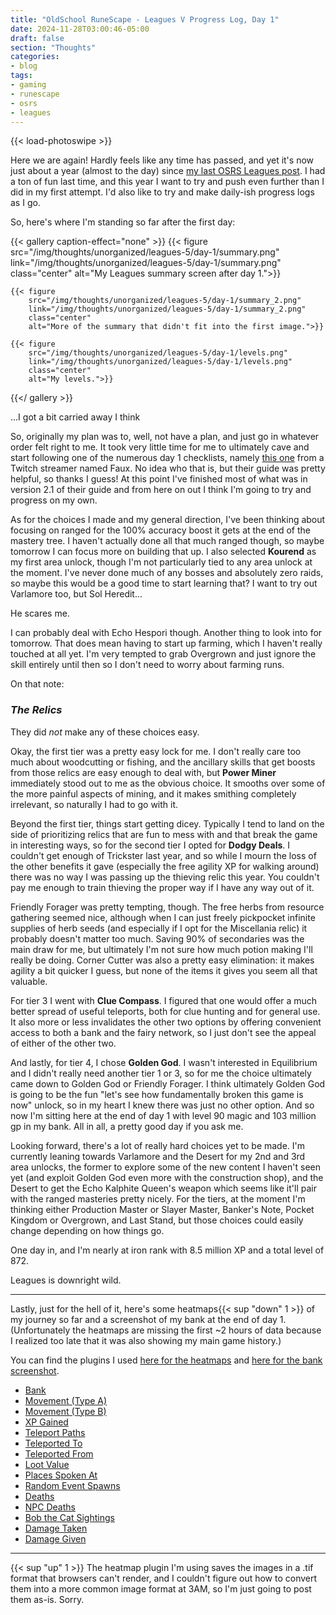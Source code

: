 ```yaml
---
title: "OldSchool RuneScape - Leagues V Progress Log, Day 1"
date: 2024-11-28T03:00:46-05:00
draft: false
section: "Thoughts"
categories:
- blog
tags:
- gaming
- runescape
- osrs
- leagues
---
```


{{< load-photoswipe >}}

Here we are again! Hardly feels like any time has passed, and yet it's now just about a year (almost to the day) since [my last OSRS Leagues post](../osrs-leagues-4). I had a ton of fun last time, and this year I want to try and push even further than I did in my first attempt. I'd also like to try and make daily-ish progress logs as I go.

So, here's where I'm standing so far after the first day:

{{< gallery caption-effect="none" >}}
    {{< figure
        src="/img/thoughts/unorganized/leagues-5/day-1/summary.png"
        link="/img/thoughts/unorganized/leagues-5/day-1/summary.png"
        class="center"
        alt="My Leagues summary screen after day 1.">}}

    {{< figure
        src="/img/thoughts/unorganized/leagues-5/day-1/summary_2.png"
        link="/img/thoughts/unorganized/leagues-5/day-1/summary_2.png"
        class="center"
        alt="More of the summary that didn't fit into the first image.">}}

    {{< figure
        src="/img/thoughts/unorganized/leagues-5/day-1/levels.png"
        link="/img/thoughts/unorganized/leagues-5/day-1/levels.png"
        class="center"
        alt="My levels.">}}
{{</ gallery >}}

...I got a bit carried away I think

So, originally my plan was to, well, not have a plan, and just go in whatever order felt right to me. It took very little time for me to ultimately cave and start following one of the numerous day 1 checklists, namely [this one](https://pastebin.com/P51TSedi) from a Twitch streamer named Faux. No idea who that is, but their guide was pretty helpful, so thanks I guess! At this point I've finished most of what was in version 2.1 of their guide and from here on out I think I'm going to try and progress on my own.

As for the choices I made and my general direction, I've been thinking about focusing on ranged for the 100% accuracy boost it gets at the end of the mastery tree. I haven't actually done all that much ranged though, so maybe tomorrow I can focus more on building that up. I also selected **Kourend** as my first area unlock, though I'm not particularly tied to any area unlock at the moment. I've never done much of any bosses and absolutely zero raids, so maybe this would be a good time to start learning that? I want to try out Varlamore too, but Sol Heredit...

He scares me.

I can probably deal with Echo Hespori though. Another thing to look into for tomorrow. That does mean having to start up farming, which I haven't really touched at all yet. I'm very tempted to grab Overgrown and just ignore the skill entirely until then so I don't need to worry about farming runs.

On that note:

### *The Relics*

They did *not* make any of these choices easy.

Okay, the first tier was a pretty easy lock for me. I don't really care too much about woodcutting or fishing, and the ancillary skills that get boosts from those relics are easy enough to deal with, but **Power Miner** immediately stood out to me as the obvious choice. It smooths over some of the more painful aspects of mining, and it makes smithing completely irrelevant, so naturally I had to go with it.

Beyond the first tier, things start getting dicey. Typically I tend to land on the side of prioritizing relics that are fun to mess with and that break the game in interesting ways, so for the second tier I opted for **Dodgy Deals**. I couldn't get enough of Trickster last year, and so while I mourn the loss of the other benefits it gave (especially the free agility XP for walking around) there was no way I was passing up the thieving relic this year. You couldn't pay me enough to train thieving the proper way if I have any way out of it.

Friendly Forager was pretty tempting, though. The free herbs from resource gathering seemed nice, although when I can just freely pickpocket infinite supplies of herb seeds (and especially if I opt for the Miscellania relic) it probably doesn't matter too much. Saving 90% of secondaries was the main draw for me, but ultimately I'm not sure how much potion making I'll really be doing. Corner Cutter was also a pretty easy elimination: it makes agility a bit quicker I guess, but none of the items it gives you seem all that valuable.

For tier 3 I went with **Clue Compass**. I figured that one would offer a much better spread of useful teleports, both for clue hunting and for general use. It also more or less invalidates the other two options by offering convenient access to both a bank and the fairy network, so I just don't see the appeal of either of the other two.

And lastly, for tier 4, I chose **Golden God**. I wasn't interested in Equilibrium and I didn't really need another tier 1 or 3, so for me the choice ultimately came down to Golden God or Friendly Forager. I think ultimately Golden God is going to be the fun "let's see how fundamentally broken this game is now" unlock, so in my heart I knew there was just no other option. And so now I'm sitting here at the end of day 1 with level 90 magic and 103 million gp in my bank. All in all, a pretty good day if you ask me.

Looking forward, there's a lot of really hard choices yet to be made. I'm currently leaning towards Varlamore and the Desert for my 2nd and 3rd area unlocks, the former to explore some of the new content I haven't seen yet (and exploit Golden God even more with the construction shop), and the Desert to get the Echo Kalphite Queen's weapon which seems like it'll pair with the ranged masteries pretty nicely. For the tiers, at the moment I'm thinking either Production Master or Slayer Master, Banker's Note, Pocket Kingdom or Overgrown, and Last Stand, but those choices could easily change depending on how things go.

One day in, and I'm nearly at iron rank with 8.5 million XP and a total level of 872.

Leagues is downright wild.

---

Lastly, just for the hell of it, here's some heatmaps{{< sup "down" 1 >}} of my journey so far and a screenshot of my bank at the end of day 1. (Unfortunately the heatmaps are missing the first ~2 hours of data because I realized too late that it was also showing my main game history.)

You can find the plugins I used [here for the heatmaps](https://runelite.net/plugin-hub/show/world-heatmap) and [here for the bank screenshot](https://runelite.net/plugin-hub/show/bank-screenshot).

* [Bank](/img/thoughts/unorganized/leagues-5/day-1/bank.png)
* [Movement \(Type A\)](/img/thoughts/unorganized/leagues-5/day-1/2024-11-28_03-37_TYPE_A.tif)
* [Movement \(Type B\)](/img/thoughts/unorganized/leagues-5/day-1/2024-11-28_03-39_TYPE_B.tif)
* [XP Gained](/img/thoughts/unorganized/leagues-5/day-1/2024-11-28_03-39_XP_GAINED.tif)
* [Teleport Paths](/img/thoughts/unorganized/leagues-5/day-1/2024-11-28_03-40_TELEPORT_PATHS.tif)
* [Teleported To](/img/thoughts/unorganized/leagues-5/day-1/2024-11-28_03-40_TELEPORTED_TO.tif)
* [Teleported From](/img/thoughts/unorganized/leagues-5/day-1/2024-11-28_03-41_TELEPORTED_FROM.tif)
* [Loot Value](/img/thoughts/unorganized/leagues-5/day-1/2024-11-28_03-41_LOOT_VALUE.tif)
* [Places Spoken At](/img/thoughts/unorganized/leagues-5/day-1/2024-11-28_03-42_PLACES_SPOKEN_AT.tif)
* [Random Event Spawns](/img/thoughts/unorganized/leagues-5/day-1/2024-11-28_03-42_RANDOM_EVENT_SPAWNS.tif)
* [Deaths](/img/thoughts/unorganized/leagues-5/day-1/2024-11-28_03-43_DEATHS.tif)
* [NPC Deaths](/img/thoughts/unorganized/leagues-5/day-1/2024-11-28_03-43_NPC_DEATHS.tif)
* [Bob the Cat Sightings](/img/thoughts/unorganized/leagues-5/day-1/2024-11-28_03-44_BOB_THE_CAT_SIGHTING.tif)
* [Damage Taken](/img/thoughts/unorganized/leagues-5/day-1/2024-11-28_03-44_DAMAGE_TAKEN.tif)
* [Damage Given](/img/thoughts/unorganized/leagues-5/day-1/2024-11-28_03-45_DAMAGE_GIVEN.tif)

---

{{< sup "up" 1 >}}
The heatmap plugin I'm using saves the images in a .tif format that browsers can't render, and I couldn't figure out how to convert them into a more common image format at 3AM, so I'm just going to post them as-is. Sorry.